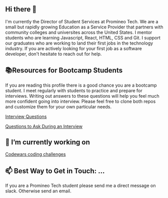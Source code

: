 ## Hi there 👋

I'm currently the Director of Student Services at Promineo Tech. We are a small but rapidly growing Education as a Service Provider that partners with
community colleges and universites across the United States. I mentor students who are learning Javascript, React, HTML, CSS and Git. I support our graduates who are working to land their first jobs in the technology industry. If you are actively looking for your first job as a software developer, don't hesitate to reach out for help.

## 📚Resources for Bootcamp Students  

If you are reading this profile there is a good chance you are a bootcamp student. I meet regularly with students to practice and prepare for interviews. Writing out answers to these questions will help you feel much more confident going into interview. Please feel free to clone both repos and customize them for your own particular needs. 

[Interview Questions](https://github.com/blentz100/Interview-Questions)

[Questions to Ask During an Interview](https://github.com/blentz100/Questions-to-Ask-During-an-Interview)

## 🔭 I’m currently working on 

[Codewars coding challenges](https://github.com/blentz100/Codewars)




## 📫 Best Way to Get in Touch: ...

If you are a Promineo Tech student please send me a direct message on slack. Otherwise send an email. 


<!--
**blentz100/blentz100** is a ✨ _special_ ✨ repository because its `README.md` (this file) appears on your GitHub profile.

Here are some ideas to get you started:


- 🌱 I’m currently learning ...
- 👯 I’m looking to collaborate on ...
- 🤔 I’m looking for help with ...

- 😄 Pronouns: ...
- ⚡ Fun fact: ...
-->
